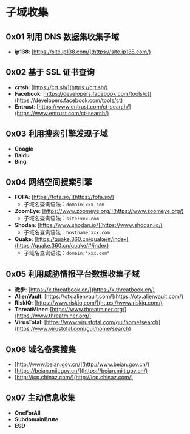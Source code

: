 # 子域收集

## 0x01 利用 DNS 数据集收集子域

- **ip138**: [https://site.ip138.com/](https://site.ip138.com/)

## 0x02 基于 SSL 证书查询

- **crtsh**: [https://crt.sh/](https://crt.sh/)
- **Facebook**: [https://developers.facebook.com/tools/ct](https://developers.facebook.com/tools/ct)
- **Entrust**: [https://www.entrust.com/ct-search/](https://www.entrust.com/ct-search/)

## 0x03 利用搜索引擎发现子域

- **Google**
- **Baidu**
- **Bing**

## 0x04 网络空间搜索引擎

- **FOFA**: [https://fofa.so/](https://fofa.so/)
  - 子域名查询语法：`domain:xxx.com`
- **ZoomEye**: [https://www.zoomeye.org/](https://www.zoomeye.org/)
  - 子域名查询语法：`site:xxx.com`
- **Shodan**: [https://www.shodan.io/](https://www.shodan.io/)
  - 子域名查询语法：`hostname:xxx.com`
- **Quake**: [https://quake.360.cn/quake/#/index](https://quake.360.cn/quake/#/index)
  - 子域名查询语法：`domain:"xxx.com"`

## 0x05 利用威胁情报平台数据收集子域

- **微步**: [https://x.threatbook.cn/](https://x.threatbook.cn/)
- **AlienVault**: [https://otx.alienvault.com/](https://otx.alienvault.com/)
- **RiskIQ**: [https://www.riskiq.com/](https://www.riskiq.com/)
- **ThreatMiner**: [https://www.threatminer.org/](https://www.threatminer.org/)
- **VirusTotal**: [https://www.virustotal.com/gui/home/search](https://www.virustotal.com/gui/home/search)

## 0x06 域名备案搜集

- [http://www.beian.gov.cn/](http://www.beian.gov.cn/)
- [https://beian.miit.gov.cn/](https://beian.miit.gov.cn/)
- [http://icp.chinaz.com/](http://icp.chinaz.com/)

## 0x07 主动信息收集

- **OneForAll**
- **SubdomainBrute**
- **ESD**
